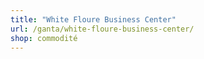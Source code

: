 ```yaml
---
title: "White Floure Business Center"
url: /ganta/white-floure-business-center/
shop: commodité
---
```

